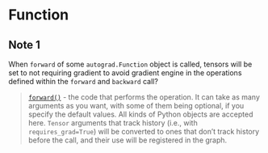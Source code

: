 # Function

## Note 1

When `forward` of some `autograd.Function` object is called, tensors will be set to not requiring gradient to avoid gradient engine in the operations defined within the `forward` and `backward` call?

> [`forward()`](https://pytorch.org/docs/stable/generated/torch.autograd.Function.forward.html#torch.autograd.Function.forward) - the code that performs the operation. It can take as many arguments as you want, with some of them being optional, if you specify the default values. All kinds of Python objects are accepted here. `Tensor` arguments that track history (i.e., with `requires_grad=True`) will be converted to ones that don’t track history before the call, and their use will be registered in the graph.

